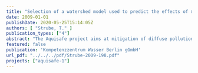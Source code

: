 ```yaml
---
title: "Selection of a watershed model used to predict the effects of management decisions on water quality based on multi-criteria comparison"
date: 2009-01-01
publishDate: 2020-05-25T15:14:05Z
authors: [ "Strube, T." ]
publication_types: ["4"]
abstract: "The Aquisafe project aims at mitigation of diffuse pollution from agricultural sources to protect surface water resources. The first project phase (2007-2009) focused on the review of available information and preliminary tests regarding (i) most relevant contaminants, (ii) system-analytical tools to assess sources and pathways of diffuse agricultural pollution, (iii) the potential of mitigation zones, such as wetlands or riparian buffers, to reduce diffuse agricultural pollution of surface waters and (iv) experimental setups to simulate mitigation zones under controlled conditions. The present report deals with (ii) and aims at identifying numerical modelling tools that can assess the origin of contaminants as well as the impact of different mitigation measures regarding water quality aspects on a catchment scale. In order to test the identified modelling tool in the further course of the Aquisafe project a case study was found in Brittany (France) in agreement with Veolia Eau: the small watershed of the river Ic. Due to intensive agricultural land use the nitrate concentration exceeds the threshold for surface water used for drinking water purpose (which is the main concern of Veolia Eau). Additionally, trace contaminants (pesticides) were detected in the surface water ever since measurements have been carried out. Therefore modelling shall mainly support the water supplier in actions aiming at reducing the nitrate concentration in the surface water. An additional task could later on be the application of the model in order to assess the effectiveness of mitigation measures against trace contamination. In order to choose the most appropriate model a model comparison was carried out using a three step approach. The first step was a screening of different information sources and resulted in the identification of 44 existing models. The second step was a pre-selection according to essential criteria in order to identify models that fulfil the basic requirements for a) the Ic nitrate issue and b) the Aquisafe trace contaminant issue. In a third step a multicriteria analysis was carried out using 6 additional criteria followed by a final recommendation. The essential criteria used for the pre-selection of the models were a) the inclusion of major hydrological processes, b) the inclusion of the nitrogen cycle (for the Ic nitrate issue) or the inclusion of trace contaminants (for the Aquisafe trace contaminant issue) c) the size of catchments that can be modelled, d) the temporal and spatial resolution and e) the possibility to include management options and/or mitigation measures. For the Ic nitrate issue this resulted in the selection of the models: HBV-NP, HSPF, SWIM, SWAT, WASMOD and Mike She. For the Aquisafe trace contaminant issue only four models remained after the pre-selection process: DRIPS, HSPF, SWAT and Mike She. Additional criteria were then applied and resulted in the recommendation to use the model SWAT for further investigations in both cases due to sufficient accuracy and included processes (full hydrological model with water quality simulation (nutrients and trace contaminants) as well as a wide range of successful applications (amongst others). This report presents a wide range of models with their capabilities and limits. It contains criteria which were identified with the stakeholders in order to choose the most appropriate model. The approach presented in this report shall support the decision process of selecting a model for a certain problem regarding water quality and includes only a recommendation. The final decision on which model shall be applied, will be taken in agreement with the stakeholders Veolia Eau and Goel’Eaux."
featured: false
publication: 'Kompetenzzentrum Wasser Berlin gGmbH'
url_pdf: "../../../pdf/Strube-2009-198.pdf"
projects: ["aquisafe-1"]
---
```


